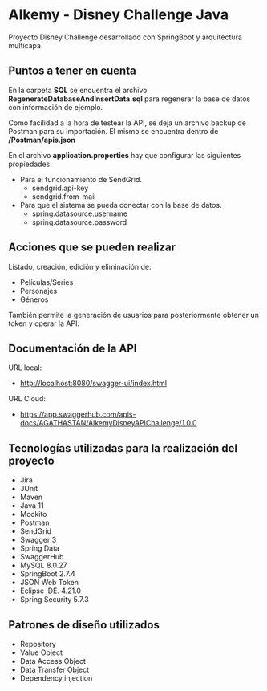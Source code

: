 # Alkemy - Disney Challenge Java
Proyecto Disney Challenge desarrollado con SpringBoot y arquitectura multicapa.

## Puntos a tener en cuenta

En la carpeta **SQL** se encuentra el archivo **RegenerateDatabaseAndInsertData.sql** para regenerar la base de datos con información de ejemplo.

Como facilidad a la hora de testear la API, se deja un archivo backup de Postman para su importación. El mismo se encuentra dentro de **/Postman/apis.json**

En el archivo **application.properties** hay que configurar las siguientes propiedades:

* Para el funcionamiento de SendGrid.
    * sendgrid.api-key	 
    * sendgrid.from-mail
* Para que el sistema se pueda conectar con la base de datos.
    * spring.datasource.username
    * spring.datasource.password

## Acciones que se pueden realizar

Listado, creación, edición y eliminación de:

   * Películas/Series
   * Personajes 
   * Géneros

También permite la generación de usuarios para posteriormente obtener un token y operar la API.

## Documentación de la API

URL local: 
* <http://localhost:8080/swagger-ui/index.html>

URL Cloud: 
* <https://app.swaggerhub.com/apis-docs/AGATHASTAN/AlkemyDisneyAPIChallenge/1.0.0>


## Tecnologías utilizadas para la realización del proyecto
* Jira
* JUnit
* Maven
* Java 11
* Mockito
* Postman
* SendGrid
* Swagger 3
* Spring Data
* SwaggerHub
* MySQL 8.0.27
* SpringBoot 2.7.4 
* JSON Web Token
* Eclipse IDE. 4.21.0
* Spring Security 5.7.3








## Patrones de diseño utilizados

* Repository
* Value Object
* Data Access Object
* Data Transfer Object
* Dependency injection

